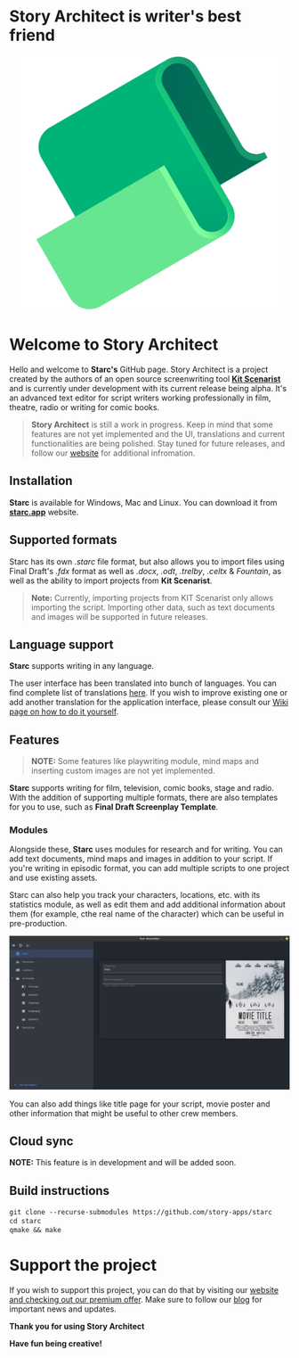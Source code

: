 # Story Architect is writer's best friend

<p align="center">
  <img width="460" height="460" src="./img/starc.png">
</p>

  

# Welcome to Story Architect
  

Hello and welcome to **Starc's** GitHub page. Story Architect is a project created by the authors of an open source screenwriting tool [**Kit Scenarist**](https://github.com/dimkanovikov/KITScenarist) and is currently under development with its current release being alpha. It's an advanced text editor for script writers working professionally in film, theatre, radio or writing for comic books.

> **Story Architect** is still a work in progress. Keep in mind that some features are not yet implemented and the UI, translations and current functionalities are being polished. Stay tuned for future releases, and follow our [website](https://starc.app/) for additional infromation. 

## Installation

  

**Starc** is available for Windows, Mac and Linux. You can download it from [**starc.app**](https://starc.app/download) website.

  

## Supported formats

  

Starc has its own *.starc* file format, but also allows you to import files using Final Draft's *.fdx* format as well as *.docx*, *.odt*, *.trelby*, *.celtx* & *Fountain*, as well as the ability to import projects from **Kit Scenarist**.

  

>  **Note:** Currently, importing projects from KIT Scenarist only allows importing the script. Importing other data, such as text documents and images will be supported in future releases.

## Language support

**Starc** supports writing in any language.

The user interface has been translated into bunch of languages. You can find complete list of translations [here](https://www.transifex.com/story-apps/starc/). If you wish to improve existing one or add another translation for the application interface, please consult our [Wiki page on how to do it yourself](https://github.com/story-apps/starc/wiki/How-to-add-the-translation-of-Story-Architect-to-your-native-language-or-improve-the-existing-version%3F).


## Features

> **NOTE:** Some features like playwriting module, mind maps and inserting custom images are not yet implemented. 

**Starc** supports writing for film, television, comic books, stage and radio. With the addition of supporting multiple formats, there are also templates for you to use, such as **Final Draft Screenplay Template**. 

### Modules

Alongside these, **Starc** uses modules for research and for writing. You can add text documents, mind maps and images in addition to your script. If you're writing in episodic format, you can add multiple scripts to one project and use existing assets.

Starc can also help you track your characters, locations, etc. with its statistics module, as well as edit them and add additional information about them (for example, cthe real name of the character) which can be useful in pre-production.

![Modules](./img/modules.png)

You can also add things like title page for your script, movie poster and other information that might be useful to other crew members.

## Cloud sync

**NOTE:** This feature is in development and will be added soon.

## Build instructions


    git clone --recurse-submodules https://github.com/story-apps/starc
    cd starc
    qmake && make

# Support the project
If you wish to support this project, you can do that by visiting our [website and checking out our premium offer](https://starc.app/pricing). Make sure to follow our [blog](https://starc.app/blog/) for important news and updates.

**Thank you for using Story Architect**

**Have fun being creative!**
